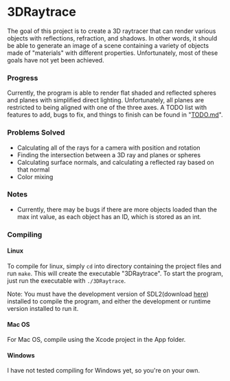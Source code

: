 # 3DRaytrace
The goal of this project is to create a 3D raytracer that can render various objects with reflections, refraction, and shadows.  In other words, it should be able to generate an image of a scene containing a variety of objects made of "materials" with different properties.  Unfortunately, most of these goals have not yet been achieved.

### Progress
Currently, the program is able to render flat shaded and reflected spheres and planes with simplified direct lighting.  Unfortunately, all planes are restricted to being aligned with one of the three axes.  A TODO list with features to add, bugs to fix, and things to finish can be found in "[TODO.md](http://github.com/name-here/3DRaytrace/blob/master/TODO.md)".  

### Problems Solved
- Calculating all of the rays for a camera with position and rotation
- Finding the intersection between a 3D ray and planes or spheres
- Calculating surface normals, and calculating a reflected ray based on that normal
- Color mixing

### Notes
- Currently, there may be bugs if there are more objects loaded than the max int value, as each object has an ID, which is stored as an int.

### Compiling

#### Linux
To compile for linux, simply ```cd``` into directory containing the project files and run ```make```.  This will create the executable "3DRaytrace".  To start the program, just run the executable with ```./3DRaytrace```.

Note: You must have the development version of SDL2(download [here](http://www.libsdl.org/download-2.0.php)) installed to compile the program, and either the development or runtime version installed to run it.

#### Mac OS
For Mac OS, compile using the Xcode project in the App folder.

#### Windows
I have not tested compiling for Windows yet, so you're on your own.